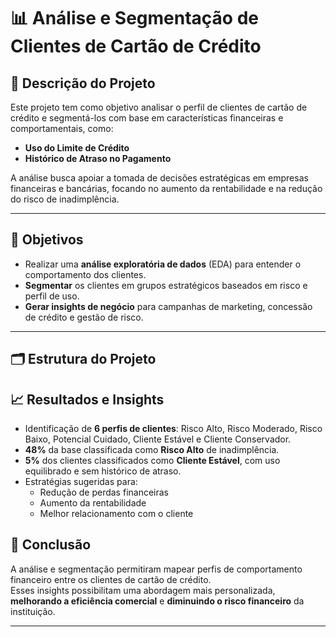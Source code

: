 # 📊 Análise e Segmentação de Clientes de Cartão de Crédito

## 📝 Descrição do Projeto
Este projeto tem como objetivo analisar o perfil de clientes de cartão de crédito e segmentá-los com base em características financeiras e comportamentais, como:

- **Uso do Limite de Crédito**
- **Histórico de Atraso no Pagamento**

A análise busca apoiar a tomada de decisões estratégicas em empresas financeiras e bancárias, focando no aumento da rentabilidade e na redução do risco de inadimplência.

---

## 🎯 Objetivos
- Realizar uma **análise exploratória de dados** (EDA) para entender o comportamento dos clientes.
- **Segmentar** os clientes em grupos estratégicos baseados em risco e perfil de uso.
- **Gerar insights de negócio** para campanhas de marketing, concessão de crédito e gestão de risco.

---

## 🗂️ Estrutura do Projeto

## 📈 Resultados e Insights

- Identificação de **6 perfis de clientes**: Risco Alto, Risco Moderado, Risco Baixo, Potencial Cuidado, Cliente Estável e Cliente Conservador.
- **48%** da base classificada como **Risco Alto** de inadimplência.
- **5%** dos clientes classificados como **Cliente Estável**, com uso equilibrado e sem histórico de atraso.
- Estratégias sugeridas para:
  - Redução de perdas financeiras
  - Aumento da rentabilidade
  - Melhor relacionamento com o cliente

 ## 🚀 Conclusão
A análise e segmentação permitiram mapear perfis de comportamento financeiro entre os clientes de cartão de crédito.  
Esses insights possibilitam uma abordagem mais personalizada, **melhorando a eficiência comercial** e **diminuindo o risco financeiro** da instituição.

---
